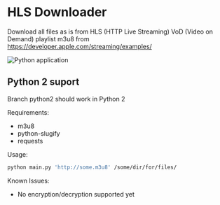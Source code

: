 # HLS Downloader

Download all files as is from HLS (HTTP Live Streaming) VoD (Video on Demand) playlist m3u8 from <https://developer.apple.com/streaming/examples/>

![Python application](https://github.com/denex/hls-downloader/workflows/Python%20application/badge.svg)

Python 2 suport
---------------

Branch python2 should work in Python 2

Requirements:

* m3u8
* python-slugify
* requests

Usage:

```sh
python main.py 'http://some.m3u8' /some/dir/for/files/
```

Known Issues:

* No encryption/decryption supported yet
